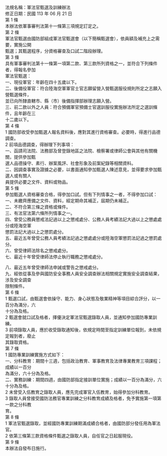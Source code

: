 法規名稱：軍法官甄選及訓練辦法  
修正日期：民國 113 年 06 月 21 日  
第 1 條  
本辦法依軍事審判法第十一條第三項規定訂定之。  
第 2 條  
軍法官甄選由國防部組成軍法官甄選會（以下簡稱甄選會），依員額及補充上之需要，實施公開  
甄選；其甄選程序，分資格審查及口試二階段辦理。  
第 3 條  
具有軍事審判法第十一條第一項第二款、第三款所列資格之一，並符合下列條件者，得報名參加  
軍法官甄選：  
一、現役軍官：年齡在四十五歲以下。  
二、後備役軍官：符合陸海空軍軍官士官志願留營入營甄選服役規則所定之志願入營甄選條件，  
並已向所隸直轄市、縣（市）後備指揮部辦理志願入營。  
三、前二款以外之人員：符合預備軍官預備士官選訓服役實施辦法所定之選訓條件，且年齡在三  
十二歲以下。  
第 4 條  
1 國防部收受參加甄選人報名資料後，應對其進行資格審查。必要時，得進行品德調查。  
2 前項品德調查，得辦理下列事項：  
一、函請司法院、法務部及曾登錄地區之法院、檢察署或律師公會與其他有關機關，提供參加甄  
選人品德操守、素行、辦案風評、社會形象及前案紀錄等相關資料。  
二、因調查事實及證據之必要，以書面通知參加甄選人陳述意見，並得要求參加甄選人或有關人  
員提供必要之文件、資料或物品。  
第 5 條  
參加甄選人資格審查合格，得參加口試。但有下列情事之一者，不得參加口試：  
一、未繳齊應備之文件、資料，經定期命其補正，屆期仍未補正。  
二、不符合第三條之資格或條件。  
三、有法官法第六條所列情事之一。  
四、曾受公務員懲戒法記過以上之懲戒處分、公務人員考績法記大過以上之懲處處分或陸海空軍  
懲罰法記大過以上之懲罰處分。  
五、最近五年曾受公務人員考績法記過之懲處處分或陸海空軍懲罰法記過之懲罰處分。  
六、曾受律師法除名之懲戒處分。  
七、最近十年曾受律師法停止執行職務之懲戒處分。  


八、最近五年曾受律師法申誡或警告之懲戒處分。  
九、經依從事及參與國防安全事務人員安全調查辦法相關規定實施安全調查結果，涉及安全調查  
限制條件。  
第 6 條  
1 甄選口試，由甄選會依操守、能力、身心狀態及敬業精神等項目綜合評分，以一百分為滿分，六  
十分為及格。  
2 甄選會就口試及格者，擇優決定軍法官甄選錄取人員，並通知參加國防專業訓練。  
3 前項錄取人員，應於收受錄取通知後，依規定時間至指定訓練單位報到，未依規定報到者，廢止  
其錄取資格。  
第 7 條  
1 國防專業訓練實施方式如下：  
一、分科教育：期間十三週，包括政治教育、軍事教育及法律專業教育三項課程；成績以一百分  
為滿分，六十分為及格。  
二、實務訓練：期間四週，由國防部指定接訓單位實施；成績以一百分為滿分，六十分為及格。  
2 未曾受入伍教育之錄取人員，應先完成軍官入伍教育，始得參加分科教育。  
3 錄取人員曾接受國防法務官專業訓練之分科教育成績及格者，免予實施第一項第一款之分科教  
育。  
第 8 條  
1 軍法官甄選錄取，並經國防專業訓練期滿成績合格者，由國防部分發任用為軍法官。  
2 依第三條第三款資格條件甄選之錄取人員，自任官之日起服現役。  
第 9 條  
本辦法自發布日施行。  


